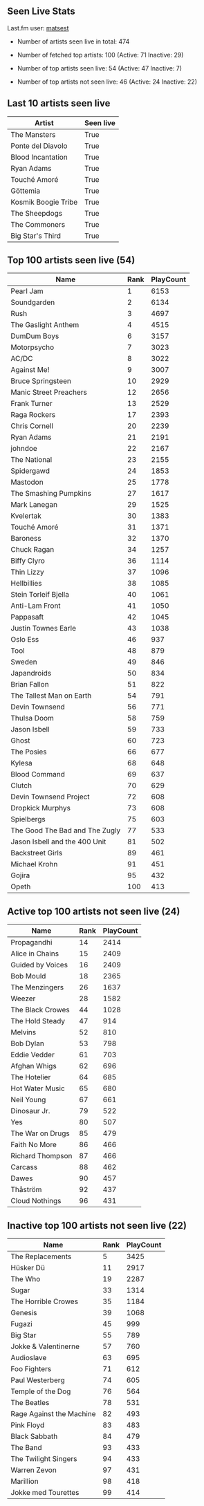 ## Seen Live Stats

Last.fm user: [matsest](https://www.last.fm/user/matsest)

- Number of artists seen live in total: 474

- Number of fetched top artists: 100 (Active: 71 Inactive: 29)

- Number of top artists seen live: 54 (Active: 47 Inactive: 7)

- Number of top artists not seen live: 46 (Active: 24 Inactive: 22)

## Last 10 artists seen live

Artist              | Seen live
------------------- | ---------
The Mansters        | True     
Ponte del Diavolo   | True     
Blood Incantation   | True     
Ryan Adams          | True     
Touché Amoré        | True     
Göttemia            | True     
Kosmik Boogie Tribe | True     
The Sheepdogs       | True     
The Commoners       | True     
Big Star's Third    | True     

## Top 100 artists seen live (54)

Name                           | Rank | PlayCount
------------------------------ | ---- | ---------
Pearl Jam                      | 1    | 6153     
Soundgarden                    | 2    | 6134     
Rush                           | 3    | 4697     
The Gaslight Anthem            | 4    | 4515     
DumDum Boys                    | 6    | 3157     
Motorpsycho                    | 7    | 3023     
AC/DC                          | 8    | 3022     
Against Me!                    | 9    | 3007     
Bruce Springsteen              | 10   | 2929     
Manic Street Preachers         | 12   | 2656     
Frank Turner                   | 13   | 2529     
Raga Rockers                   | 17   | 2393     
Chris Cornell                  | 20   | 2239     
Ryan Adams                     | 21   | 2191     
johndoe                        | 22   | 2167     
The National                   | 23   | 2155     
Spidergawd                     | 24   | 1853     
Mastodon                       | 25   | 1778     
The Smashing Pumpkins          | 27   | 1617     
Mark Lanegan                   | 29   | 1525     
Kvelertak                      | 30   | 1383     
Touché Amoré                   | 31   | 1371     
Baroness                       | 32   | 1370     
Chuck Ragan                    | 34   | 1257     
Biffy Clyro                    | 36   | 1114     
Thin Lizzy                     | 37   | 1096     
Hellbillies                    | 38   | 1085     
Stein Torleif Bjella           | 40   | 1061     
Anti-Lam Front                 | 41   | 1050     
Pappasaft                      | 42   | 1045     
Justin Townes Earle            | 43   | 1038     
Oslo Ess                       | 46   | 937      
Tool                           | 48   | 879      
Sweden                         | 49   | 846      
Japandroids                    | 50   | 834      
Brian Fallon                   | 51   | 822      
The Tallest Man on Earth       | 54   | 791      
Devin Townsend                 | 56   | 771      
Thulsa Doom                    | 58   | 759      
Jason Isbell                   | 59   | 733      
Ghost                          | 60   | 723      
The Posies                     | 66   | 677      
Kylesa                         | 68   | 648      
Blood Command                  | 69   | 637      
Clutch                         | 70   | 629      
Devin Townsend Project         | 72   | 608      
Dropkick Murphys               | 73   | 608      
Spielbergs                     | 75   | 603      
The Good The Bad and The Zugly | 77   | 533      
Jason Isbell and the 400 Unit  | 81   | 502      
Backstreet Girls               | 89   | 461      
Michael Krohn                  | 91   | 451      
Gojira                         | 95   | 432      
Opeth                          | 100  | 413      

## Active top 100 artists not seen live (24)

Name             | Rank | PlayCount
---------------- | ---- | ---------
Propagandhi      | 14   | 2414     
Alice in Chains  | 15   | 2409     
Guided by Voices | 16   | 2409     
Bob Mould        | 18   | 2365     
The Menzingers   | 26   | 1637     
Weezer           | 28   | 1582     
The Black Crowes | 44   | 1028     
The Hold Steady  | 47   | 914      
Melvins          | 52   | 810      
Bob Dylan        | 53   | 798      
Eddie Vedder     | 61   | 703      
Afghan Whigs     | 62   | 696      
The Hotelier     | 64   | 685      
Hot Water Music  | 65   | 680      
Neil Young       | 67   | 661      
Dinosaur Jr.     | 79   | 522      
Yes              | 80   | 507      
The War on Drugs | 85   | 479      
Faith No More    | 86   | 466      
Richard Thompson | 87   | 466      
Carcass          | 88   | 462      
Dawes            | 90   | 457      
Thåström         | 92   | 437      
Cloud Nothings   | 96   | 431      

## Inactive top 100 artists not seen live (22)

Name                     | Rank | PlayCount
------------------------ | ---- | ---------
The Replacements         | 5    | 3425     
Hüsker Dü                | 11   | 2917     
The Who                  | 19   | 2287     
Sugar                    | 33   | 1314     
The Horrible Crowes      | 35   | 1184     
Genesis                  | 39   | 1068     
Fugazi                   | 45   | 999      
Big Star                 | 55   | 789      
Jokke & Valentinerne     | 57   | 760      
Audioslave               | 63   | 695      
Foo Fighters             | 71   | 612      
Paul Westerberg          | 74   | 605      
Temple of the Dog        | 76   | 564      
The Beatles              | 78   | 531      
Rage Against the Machine | 82   | 493      
Pink Floyd               | 83   | 483      
Black Sabbath            | 84   | 479      
The Band                 | 93   | 433      
The Twilight Singers     | 94   | 433      
Warren Zevon             | 97   | 431      
Marillion                | 98   | 418      
Jokke med Tourettes      | 99   | 414      

